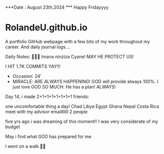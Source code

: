 ***Date : August 23th,2024 *** Happy Fridayyyy
# RolandeU.github.io

A portfolio GitHub webpage with a few bits of my work throughout my career. And daily journal logs....

Daily Notes:
💚🙏🏾 Imana ninziza Cyane! MAY HE PROTECT US!

I HIT 1.7K COMMITS YAY!!!

- Occasion: 24'
- MIRACLE: ARE ALWAYS HAPPENING!
GOD will provide always 100%. I just love GOD SO MUCH. He has a plan!
ALWAYS!

Day 14, i made 2+1+1+1+1+1+1+1 friends:

one uncomfortable thing a day!
Chad
Libya
Egypt
Ghana
Nepal
Costa Rica
meet with my advisor
emailllllll 2 people

five yrs ago i was dreaming of this moment!!
I was very considerate of my budget

May i find what GOD has prepared for me

I went on a walk 💚💚







